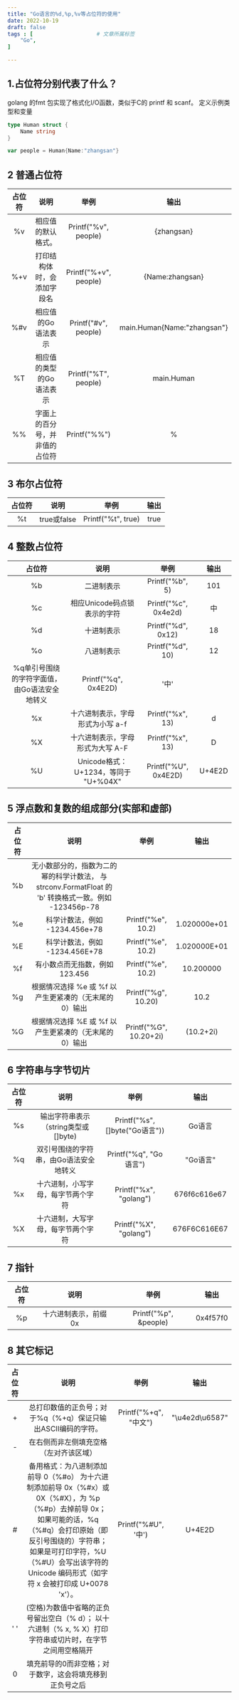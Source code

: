 ```yaml
---
title: "Go语言的%d,%p,%v等占位符的使用"
date: 2022-10-19
draft: false
tags : [                    # 文章所属标签
    "Go",
]

---
```


## 1.占位符分别代表了什么？

golang 的fmt 包实现了格式化I/O函数，类似于C的 printf 和 scanf。
定义示例类型和变量
```go
type Human struct {
	Name string
} 

var people = Human{Name:"zhangsan"}
```

## 2 普通占位符

|占位符|说明|举例|输出|
|:-:|:-:|:-:|:-:|
|%v|相应值的默认格式。|Printf("%v", people)|{zhangsan}|
|%+v|打印结构体时，会添加字段名|Printf("%+v", people)|{Name:zhangsan}|
|%#v|相应值的Go语法表示|Printf("#v", people)|main.Human{Name:"zhangsan"}|
|%T|相应值的类型的Go语法表示|Printf("%T", people)|main.Human|	
|%%|字面上的百分号，并非值的占位符|Printf("%%")|%|

## 3 布尔占位符

|占位符|说明|举例|输出|
|:-:|:-:|:-:|:-:|
|%t|true或false|Printf("%t", true)|true|

## 4 整数占位符

|占位符|说明|举例|输出|
|:-:|:-:|:-:|:-:|
|%b|二进制表示|Printf("%b", 5)|101|
|%c|相应Unicode码点锁表示的字符|Printf("%c", 0x4e2d)|中|
|%d|十进制表示|Printf("%d", 0x12)|18|
|%o|八进制表示|Printf("%d", 10)|12|
|%q单引号围绕的字符字面值，由Go语法安全地转义|Printf("%q", 0x4E2D)|'中'|
|%x|十六进制表示，字母形式为小写 a-f|Printf("%x", 13)|d|
|%X|十六进制表示，字母形式为大写 A-F|Printf("%x", 13)|D|
|%U|Unicode格式：U+1234，等同于 "U+%04X"|Printf("%U", 0x4E2D)|U+4E2D|

## 5 浮点数和复数的组成部分(实部和虚部)

|占位符|说明|举例|输出|
|:-:|:-:|:-:|:-:|
|%b|无小数部分的，指数为二的幂的科学计数法， 与 strconv.FormatFloat 的 'b' 转换格式一致。例如 -123456p-78|||
|%e|科学计数法，例如 -1234.456e+78|Printf("%e", 10.2)|	1.020000e+01|
|%E|科学计数法，例如 -1234.456E+78|Printf("%e", 10.2)|1.020000E+01|
|%f|有小数点而无指数，例如 123.456|Printf("%e", 10.2)|10.200000|
|%g|根据情况选择 %e 或 %f 以产生更紧凑的（无末尾的0）输出|Printf("%g", 10.20)|10.2|
|%G|根据情况选择 %E 或 %f 以产生更紧凑的（无末尾的0）输出|Printf("%G", 10.20+2i)|(10.2+2i)|

## 6 字符串与字节切片

|占位符|说明|举例|输出|
|:-:|:-:|:-:|:-:|
|%s|输出字符串表示（string类型或[]byte)|Printf("%s", []byte("Go语言"))|Go语言|
|%q|双引号围绕的字符串，由Go语法安全地转义|Printf("%q", "Go语言")|"Go语言"|
|%x|十六进制，小写字母，每字节两个字符|Printf("%x", "golang")|676f6c616e67|
|%X|十六进制，大写字母，每字节两个字符|Printf("%X", "golang")|676F6C616E67|

## 7 指针

|占位符|说明|举例|输出|
|:-:|:-:|:-:|:-:|
|%p|十六进制表示，前缀 0x|Printf("%p", &people)|0x4f57f0|

## 8 其它标记

|占位符|说明|举例|输出|
|:-:|:-:|:-:|:-:|
|+|总打印数值的正负号；对于%q（%+q）保证只输出ASCII编码的字符。|Printf("%+q", "中文")|"\u4e2d\u6587"|
|-|在右侧而非左侧填充空格（左对齐该区域）|||
|#|备用格式：为八进制添加前导 0（%#o） 为十六进制添加前导 0x（%#x）或 0X（%#X），为 %p（%#p）去掉前导 0x； 如果可能的话，%q（%#q）会打印原始（即反引号围绕的）字符串； 如果是可打印字符，%U（%#U）会写出该字符的 Unicode 编码形式（如字符 x 会被打印成 U+0078 'x'）。|Printf("%#U", '中')	|U+4E2D|
|' '|(空格)为数值中省略的正负号留出空白（% d）； 以十六进制（% x, % X）打印字符串或切片时，在字节之间用空格隔开|||
|0|填充前导的0而非空格；对于数字，这会将填充移到正负号之后|||

